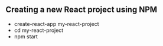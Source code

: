 ## Creating a new React project using NPM 

* create-react-app my-react-project
* cd my-react-project
* npm start
